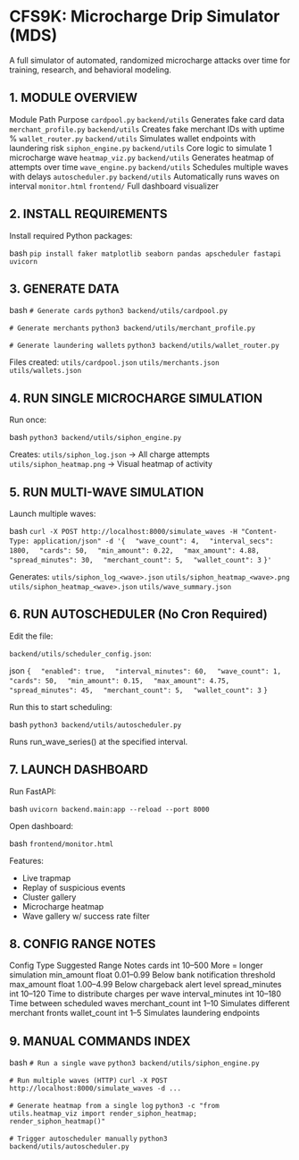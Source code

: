 # CFS9K: Microcharge Drip Simulator (MDS)
A full simulator of automated, randomized microcharge attacks over time for training, research, and behavioral modeling.

## 1. MODULE OVERVIEW
Module	            Path	          Purpose
`cardpool.py`	        `backend/utils`	  Generates fake card data
`merchant_profile.py`	`backend/utils`	  Creates fake merchant IDs with uptime %
`wallet_router.py`	  `backend/utils`	  Simulates wallet endpoints with laundering risk
`siphon_engine.py`	  `backend/utils`	  Core logic to simulate 1 microcharge wave
`heatmap_viz.py`	    `backend/utils`	  Generates heatmap of attempts over time
`wave_engine.py`	    `backend/utils`	  Schedules multiple waves with delays
`autoscheduler.py`	  `backend/utils`	  Automatically runs waves on interval
`monitor.html`	      `frontend/`	      Full dashboard visualizer

## 2. INSTALL REQUIREMENTS
Install required Python packages:

bash
`pip install faker matplotlib seaborn pandas apscheduler fastapi uvicorn`

## 3. GENERATE DATA

bash
`# Generate cards`
`python3 backend/utils/cardpool.py`

`# Generate merchants`
`python3 backend/utils/merchant_profile.py`

`# Generate laundering wallets`
`python3 backend/utils/wallet_router.py`

Files created:
`utils/cardpool.json`
`utils/merchants.json`
`utils/wallets.json`

## 4. RUN SINGLE MICROCHARGE SIMULATION
Run once:

bash
`python3 backend/utils/siphon_engine.py`

Creates:
`utils/siphon_log.json` → All charge attempts
`utils/siphon_heatmap.png` → Visual heatmap of activity

## 5. RUN MULTI-WAVE SIMULATION
Launch multiple waves:

bash
`curl -X POST http://localhost:8000/simulate_waves -H "Content-Type: application/json" -d '{`
`  "wave_count": 4,`
`  "interval_secs": 1800,`
`  "cards": 50,`
`  "min_amount": 0.22,`
`  "max_amount": 4.88,`
`  "spread_minutes": 30,`
`  "merchant_count": 5,`
`  "wallet_count": 3`
`}'`

Generates:
`utils/siphon_log_<wave>.json`
`utils/siphon_heatmap_<wave>.png`
`utils/siphon_heatmap_<wave>.json`
`utils/wave_summary.json`

## 6. RUN AUTOSCHEDULER (No Cron Required)
Edit the file:

`backend/utils/scheduler_config.json`:

json
`{`
`  "enabled": true,`
`  "interval_minutes": 60,`
`  "wave_count": 1,`
`  "cards": 50,`
`  "min_amount": 0.15,`
`  "max_amount": 4.75,`
`  "spread_minutes": 45,`
`  "merchant_count": 5,`
`  "wallet_count": 3`
`}`

Run this to start scheduling:

bash
`python3 backend/utils/autoscheduler.py`

Runs run_wave_series() at the specified interval.

## 7. LAUNCH DASHBOARD
Run FastAPI:

bash
`uvicorn backend.main:app --reload --port 8000`

Open dashboard:

bash
`frontend/monitor.html`

Features:

- Live trapmap
- Replay of suspicious events
- Cluster gallery
- Microcharge heatmap
- Wave gallery w/ success rate filter

## 8. CONFIG RANGE NOTES
Config	          Type	  Suggested Range	Notes
cards	            int	    10–500	More = longer simulation
min_amount	      float	  0.01–0.99	Below bank notification threshold
max_amount	      float	  1.00–4.99	Below chargeback alert level
spread_minutes	  int	    10–120	Time to distribute charges per wave
interval_minutes	int	    10–180	Time between scheduled waves
merchant_count	  int	    1–10	Simulates different merchant fronts
wallet_count	    int	    1–5	Simulates laundering endpoints

## 9. MANUAL COMMANDS INDEX
bash
`# Run a single wave`
`python3 backend/utils/siphon_engine.py`

`# Run multiple waves (HTTP)`
`curl -X POST http://localhost:8000/simulate_waves -d ...`

`# Generate heatmap from a single log`
`python3 -c "from utils.heatmap_viz import render_siphon_heatmap; render_siphon_heatmap()"`

`# Trigger autoscheduler manually`
`python3 backend/utils/autoscheduler.py`